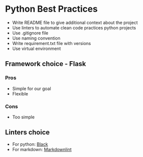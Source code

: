 # Python Best Practices

* Write README file to give additional context about the project
* Use linters to automate clean code practices python projects
* Use .gitignore file
* Use naming convention
* Write requirement.txt file with versions
* Use virtual environment

## Framework choice - Flask

### Pros
* Simple for our goal
* Flexible

### Cons
* Too simple

## Linters choice

* For python: [Black](https://github.com/psf/black)
* For markdown: [Markdownlint](https://marketplace.visualstudio.com/items?itemName=DavidAnson.vscode-markdownlint)
